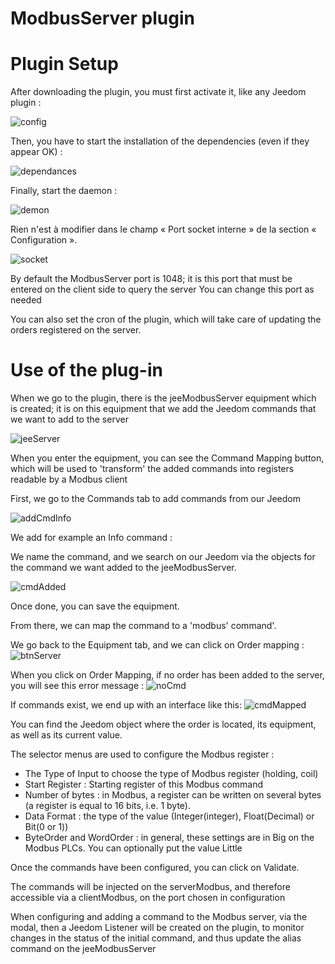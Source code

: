 # ModbusServer plugin


# Plugin Setup

After downloading the plugin, you must first activate it, like any Jeedom plugin :

![config](../images/ModbusServerActiv.png)

Then, you have to start the installation of the dependencies (even if they appear OK) :

![dependances](../images/ModbusServerDep.png)

Finally, start the daemon :

![demon](../images/ModbusServerDemon.png)

Rien n'est à modifier dans le champ « Port socket interne » de la section « Configuration ».

![socket](../images/ModbusServerConfig.png)

By default the ModbusServer port is 1048; it is this port that must be entered on the client side to query the server
You can change this port as needed

You can also set the cron of the plugin, which will take care of updating the orders registered on the server. 



# Use of the plug-in

When we go to the plugin, there is the jeeModbusServer equipment which is created; it is on this equipment that we add the Jeedom commands that we want to add to the server

![jeeServer](../images/ModbusServerEqLogicServer.png)


When you enter the equipment, you can see the Command Mapping button, which will be used to 'transform' the added commands into registers readable by a Modbus client


First, we go to the Commands tab to add commands from our Jeedom

![addCmdInfo](../images/ModbusServerAddCmdInfo.png)


We add for example an Info command :

We name the command, and we search on our Jeedom via the objects for the command we want added to the jeeModbusServer. 

![cmdAdded](../images/ModbusServerCmdAdded.png)


Once done, you can save the equipment.



From there, we can map the command to a 'modbus' command'.

We go back to the Equipment tab, and we can click on Order mapping :
![btnServer](../images/ModbusServerBtnMapping.png)

When you click on Order Mapping, if no order has been added to the server, you will see this error message :
![noCmd](../images/ModbusServerNoCmd.png)


If commands exist, we end up with an interface like this:
![cmdMapped](../images/ModbusServerCmdMapped.png)

You can find the Jeedom object where the order is located, its equipment, as well as its current value. 

The selector menus are used to configure the Modbus register : 

- The Type of Input to choose the type of Modbus register (holding, coil)
- Start Register : Starting register of this Modbus command
- Number of bytes : in Modbus, a register can be written on several bytes (a register is equal to 16 bits, i.e. 1 byte).
- Data Format : the type of the value (Integer(integer), Float(Decimal) or Bit(0 or 1))
- ByteOrder and WordOrder : in general, these settings are in Big on the Modbus PLCs. You can optionally put the value Little


Once the commands have been configured, you can click on Validate. 

The commands will be injected on the serverModbus, and therefore accessible via a clientModbus, on the port chosen in configuration


When configuring and adding a command to the Modbus server, via the modal, then a Jeedom Listener will be created on the plugin, to monitor changes in the status of the initial command, and thus update the alias command on the jeeModbusServer




